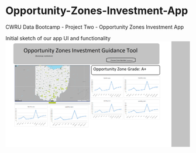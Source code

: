 # Opportunity-Zones-Investment-App
CWRU Data Bootcamp - Project Two - Opportunity Zones Investment App


Initial sketch of our app UI and functionality
![1-Logo](opportunity_zones_investment_guidance_tool_APP_SKETCH.png)

